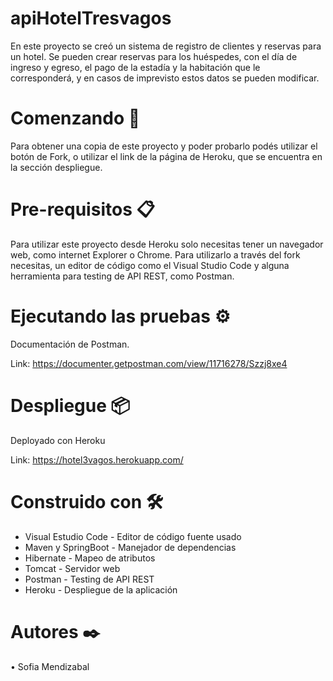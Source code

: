 # apiHotelTresvagos

En este proyecto se creó un sistema de registro de clientes y reservas para un hotel. Se pueden crear reservas para los huéspedes, con el día de ingreso y egreso, el pago de la estadía y la habitación que le corresponderá, y en casos de imprevisto estos datos se pueden modificar.

# Comenzando 🚀
Para obtener una copia de este proyecto y poder probarlo podés utilizar el botón de Fork, o utilizar el link de la página de Heroku, que se encuentra en la sección despliegue.

# Pre-requisitos 📋
Para utilizar este proyecto desde Heroku solo necesitas tener un navegador web, como internet Explorer o Chrome. Para utilizarlo a través del fork necesitas, un editor de código como el Visual Studio Code y alguna herramienta para testing de API REST, como Postman.

# Ejecutando las pruebas ⚙️
Documentación de Postman.

Link: https://documenter.getpostman.com/view/11716278/Szzj8xe4

# Despliegue 📦
Deployado con Heroku

Link: https://hotel3vagos.herokuapp.com/

# Construido con 🛠️
* Visual Estudio Code - Editor de código fuente usado
* Maven y SpringBoot - Manejador de dependencias
* Hibernate - Mapeo de atributos
* Tomcat - Servidor web
* Postman - Testing de API REST
* Heroku - Despliegue de la aplicación

# Autores ✒️
• Sofia Mendizabal
